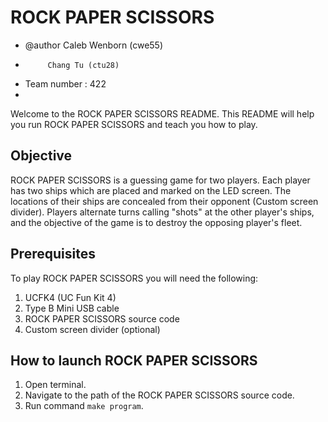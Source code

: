 # ROCK PAPER SCISSORS    
 * @author  Caleb Wenborn (cwe55)  
 *          Chang Tu (ctu28)  
 * Team number : 422
 *

Welcome to the ROCK PAPER SCISSORS README.
This README will help you run ROCK PAPER SCISSORS and teach you how to play. 


## Objective

ROCK PAPER SCISSORS is a guessing game for two players. Each player has two ships which are placed and marked on the LED screen. 
The locations of their ships are concealed from their opponent (Custom screen divider). Players alternate turns calling "shots" 
at the other player's ships, and the objective of the game is to destroy the opposing player's fleet. 

## Prerequisites

To play ROCK PAPER SCISSORS you will need the following:

1. UCFK4 (UC Fun Kit 4)
2. Type B Mini USB cable
3. ROCK PAPER SCISSORS source code
4. Custom screen divider (optional)


## How to launch ROCK PAPER SCISSORS

1. Open terminal.
2. Navigate to the path of the ROCK PAPER SCISSORS source code.
2. Run command `make program`.


 



